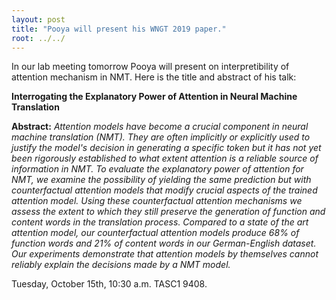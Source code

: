 ```yaml
---
layout: post
title: "Pooya will present his WNGT 2019 paper."
root: ../../
---
```

In our lab meeting tomorrow Pooya will present on interpretibility of attention mechanism in NMT. Here is the title and abstract of his talk:

**Interrogating the Explanatory Power of Attention in Neural Machine Translation**

**Abstract:** *Attention models have become a crucial component in neural machine translation (NMT). They are often implicitly or explicitly used to justify the model's decision in generating a specific token but it has not yet been rigorously established to what extent attention is a reliable source of information in NMT. To evaluate the explanatory power of attention for NMT, we examine the possibility of yielding the same prediction but with counterfactual attention models that modify crucial aspects of the trained attention model. Using these counterfactual attention mechanisms we assess the extent to which they still preserve the generation of function and content words in the translation process. Compared to a state of the art attention model, our counterfactual attention models produce 68% of function words and 21% of content words in our German-English dataset. Our experiments demonstrate that attention models by themselves cannot reliably explain the decisions made by a NMT model.*

Tuesday, October 15th, 10:30 a.m. TASC1 9408.
